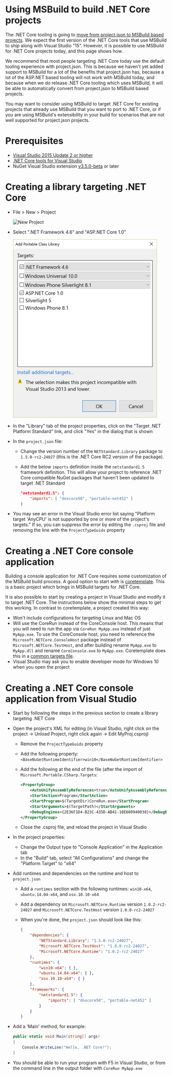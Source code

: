 Using MSBuild to build .NET Core projects
=========================================

The .NET Core tooling is going to [move from project.json to MSBuild based projects](https://blogs.msdn.microsoft.com/dotnet/2016/05/23/changes-to-project-json/).
We expect the first version of the .NET Core tools that use MSBuild to ship along with Visual Studio "15".  However, it is possible to use MSBuild for .NET Core
projects today, and this page shows how.

We recommend that most people targeting .NET Core today use the default tooling experience with project.json.  This is because we haven't yet added support to MSBuild
for a lot of the benefits that project.json has, because a lot of the ASP.NET based tooling will not work with MSBuild today, and because when we do release .NET Core
tooling which uses MSBuild, it will be able to automatically convert from project.json to MSBuild based projects.

You may want to consider using MSBuild to target .NET Core for existing projects that already use MSBuild that you want to port to .NET Core, or if you are using
MSBuild's extensibility in your build for scenarios that are not well supported for project.json projects.

Prerequisites
=============

- [Visual Studio 2015 Update 2 or higher](https://www.visualstudio.com/downloads/download-visual-studio-vs)
- [.NET Core tools for Visual Studio](https://www.visualstudio.com/downloads/download-visual-studio-vs)
- NuGet Visual Studio extension [v3.5.0-beta](https://dist.nuget.org/visualstudio-2015-vsix/v3.5.0-beta/NuGet.Tools.vsix) or later

Creating a library targeting .NET Core
======================================

- File > New > Project

  ![New Project](https://dotnetdocs.blob.core.windows.net/getting-started/new-project.png)

- Select ".NET Framework 4.6" and "ASP.NET Core 1.0"

  ![Portable targets dialog](pcl-targets-dialog-net46-aspnetcore10.png)

- In the "Library" tab of the project properties, click on the "Target .NET Platform Standard" link, and click "Yes" in the dialog that is shown
- In the `project.json` file:
    - Change the version number of the `NETStandard.Library` package to `1.5.0-rc2-24027` (this is the .NET Core RC2 version of the package).
    - Add the below `imports` definition inside the `netstandard1.5` framework definition.  This will allow your project to reference .NET Core compatible
      NuGet packages that haven't been updated to target .NET Standard

        ```json
        "netstandard1.5": {
            "imports": [ "dnxcore50", "portable-net452" ]
        }
        ```

- You may see an error in the Visual Studio error list saying "Platform target 'AnyCPU' is not supported by one or more of the project's targets."  If so,
you can suppress the error by editing the `.csproj` file and removing the line with the `ProjectTypeGuids` property  

Creating a .NET Core console application
========================================
Building a console application for .NET Core requires some customization of the MSBuild build process.  A good option to start with is
[coretemplate](https://github.com/mellinoe/coretemplate).  This is a basic project which brings in MSBuild targets for .NET Core.  

It is also possible to start by creating a project in Visual Studio and modify it to target .NET Core.  The instructions below show the minimal steps to get this working.
In contrast to coretemplate, a project created this way:

- Won't include configurations for targeting Linux and Mac OS
- Will use the CoreRun instead of the CoreConsole host.  This means that you will need to run the app via `CoreRun MyApp.exe` instead of just `MyApp.exe`.
To use the CoreConsole host, you need to reference the `Microsoft.NETCore.ConsoleHost` package instead of `Microsoft.NETCore.TestHost`, and after building rename `MyApp.exe`
to `MyApp.dll` and rename `CoreConsole.exe` to `MyApp.exe`.  Coretemplate does this in a [common targets file](https://github.com/mellinoe/corebuild/blob/master/coreconsole.targets).
- Visual Studio may ask you to enable developer mode for Windows 10 when you open the project

Creating a .NET Core console application from Visual Studio
===========================================================

- Start by following the steps in the previous section to create a library targeting .NET Core
- Open the project's XML for editing (in Visual Studio, right click on the project -> Unload Project, right click again -> Edit MyProj.csproj)
    - Remove the `ProjectTypeGuids` property
    - Add the following property: `<BaseNuGetRuntimeIdentifier>win10</BaseNuGetRuntimeIdentifier>`
    - Add the following at the end of the file (after the import of `Microsoft.Portable.CSharp.Targets`:

        ```xml
        <PropertyGroup>
            <AutoUnifyAssemblyReferences>true</AutoUnifyAssemblyReferences>
            <StartAction>Program</StartAction>
            <StartProgram>$(TargetDir)CoreRun.exe</StartProgram>
            <StartArguments>$(TargetPath)</StartArguments>
            <DebugEngines>{2E36F1D4-B23C-435D-AB41-18E608940038}</DebugEngines>
        </PropertyGroup>
        ```

    - Close the .csproj file, and reload the project in Visual Studio
- In the project properties:
    - Change the Output type to "Console Application" in the Application tab
    - In the "Build" tab, select "All Configurations" and change the "Platform Target" to "x64"
- Add runtimes and dependencies on the runtime and host to `project.json`
    - Add a `runtimes` section with the following runtimes: `win10-x64`, `ubuntu.14.04-x64`, and `osx.10.10-x64`
    - Add a dependency on `Microsoft.NETCore.Runtime` version `1.0.2-rc2-24027` and `Microsoft.NETCore.TestHost` version `1.0.0-rc2-24027`
    - When you're done, the `project.json` should look like this:

        ```json
        {
            "dependencies": {
                "NETStandard.Library": "1.5.0-rc2-24027",
                "Microsoft.NETCore.TestHost": "1.0.0-rc2-24027",
                "Microsoft.NETCore.Runtime": "1.0.2-rc2-24027"
            },
            "runtimes": {
                "win10-x64": { },
                "ubuntu.14.04-x64": { },
                "osx.10.10-x64": { }
            },
            "frameworks": {
                "netstandard1.5": {
                    "imports": [ "dnxcore50", "portable-net452" ]
                }
            }
        }
        ```

- Add a 'Main' method, for example:

    ```C#
    public static void Main(string[] args)
    {
        Console.WriteLine("Hello, .NET Core!");
    }
    ```

- You should be able to run your program with F5 in Visual Studio, or from the command line in the output folder with `CoreRun MyApp.exe` 